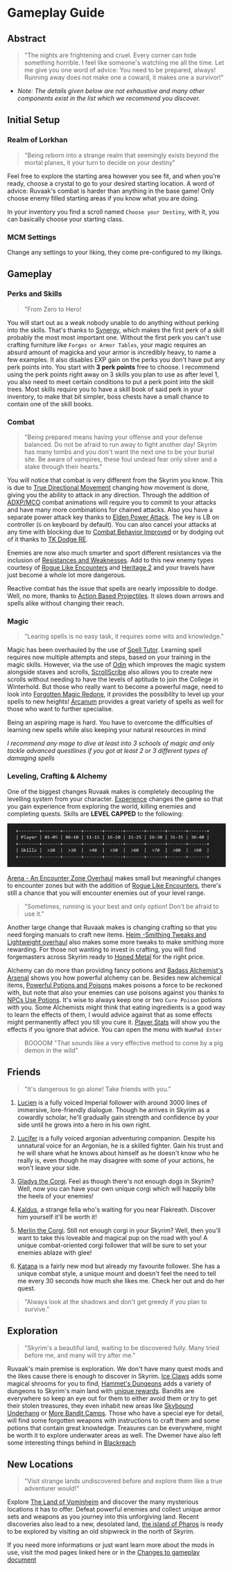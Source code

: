 # Gameplay Guide

## Abstract
> "The nights are frightening and cruel. Every corner can hide something horrible. I feel like someone's watching me all the time. Let me give you one word of advice: You need to be prepared, always! Running away does not make one a coward, it makes one a survivor!"
- *Note: The details given below are not exhaustive and many other components exist in the list which we recommend you discover.*

## Initial Setup

### Realm of Lorkhan
> "Being *re*born into a strange realm that seemingly exists beyond the mortal planes, it your turn to decide on your destiny"

Feel free to explore the starting area however you see fit, and when you're ready, choose a crystal to go to your desired starting location.
A word of advice: Ruvaak's combat is harder than anything in the base game! Only choose enemy filled starting areas if you know what you are doing.

In your inventory you find a scroll named ``Choose your Destiny``, with it, you can basically choose your starting class.

### MCM Settings
Change any settings to your liking, they come pre-configured to my likings.

## Gameplay

### Perks and Skills

> "From Zero to Hero!

You will start out as a weak nobody unable to do anything without perking into the skills. That's thanks to [Synergy](https://www.nexusmods.com/skyrimspecialedition/mods/72352), which makes the first perk of a skill probably the most most important one. Without the first perk you can't use crafting furniture like ``Forges or Armor Tables``, your magic requires an absurd amount of magicka and your armor is incredibly heavy, to name a few examples.
It also disables EXP gain on the perks you don't have put any perk points into. 
You start with **3 perk points** free to choose. I recommend using the perk points right away on 3 skills you plan to use as after level 1, you also need to meet certain conditions to put a perk point into the skill trees. Most skills require you to have a skill book of said perk in your inventory, to make that bit simpler, boss chests have a small chance to contain one of the skill books.

### Combat
> "Being prepared means having your offense and your defense balanced. Do not be afraid to run away to fight another day! Skyrim has many tombs and you don't want the next one to be your burial site. Be aware of vampires, these foul undead fear only silver and a stake through their hearts."

You will notice that combat is very different from the Skyrim you know. This is due to [True Directional Movement](https://www.nexusmods.com/skyrimspecialedition/mods/51614) changing how movement is done, giving you the ability to attack in any direction. Through the addition of [ADXP/MCO](https://www.skyrim-guild.com/distars-mods/adxp-mco) combat animations will require you to commit to your attacks and have many more combinations for chained attacks. Also you have a separate power attack key thanks to [Elden Power Attack](https://www.nexusmods.com/skyrimspecialedition/mods/66711). The key is LB on controller (``G`` on keyboard by default). You can also cancel your attacks at any time with blocking due to [Combat Behavior Improved](https://www.nexusmods.com/skyrimspecialedition/mods/3568) or by dodging out of it thanks to [TK Dodge RE](https://www.nexusmods.com/skyrimspecialedition/mods/56956).

Enemies are now also much smarter and sport different resistances via the inclusion of [Resistances and Weaknesses](https://www.nexusmods.com/skyrimspecialedition/mods/45253). Add to this new enemy types courtesy of [Rogue Like Encounters](https://www.nexusmods.com/skyrimspecialedition/mods/23872) and [Heritage 2](https://www.nexusmods.com/skyrimspecialedition/mods/55989) and your travels have just become a whole lot more dangerous.

Reactive combat has the issue that spells are nearly impossible to dodge. Well, no more, thanks to [Action Based Projectiles](https://www.nexusmods.com/skyrimspecialedition/mods/54611). It slows down arrows and spells alike without changing their reach.

### Magic

> "Learing spells is no easy task, it requires some wits and knowledge."

Magic has been overhauled by the use of [Spell Tutor](https://www.nexusmods.com/skyrimspecialedition/mods/45275). Learning spell requires now multiple attempts and steps, based on your training in the magic skills. However, via the use of [Odin](https://www.nexusmods.com/skyrimspecialedition/mods/46000) which improves the magic system alongside staves and scrolls, [ScrollScribe](https://www.nexusmods.com/skyrimspecialedition/mods/32439) also allows you to create new scrolls without needing to have the levels of aptitude to join the College in Winterhold.
But those who really want to become a powerful mage, need to look into [Forgotten Magic Redone](https://www.nexusmods.com/skyrimspecialedition/mods/12711), it provides the possibility to level up your spells to new heights!
[Arcanum](https://www.nexusmods.com/skyrimspecialedition/mods/65221) provides a great variety of spells as well for those who want to further specialise.

Being an aspiring mage is hard. You have to overcome the difficulties of learning new spells while also keeping your natural resources in mind

*I recommend any mage to dive at least into 3 schools of magic and only tackle advanced questlines if you got at least 2 or 3 different types of damaging spells*

### Leveling, Crafting & Alchemy

One of the biggest changes Ruvaak makes is completely decoupling the levelling system from your character. [Experience](https://www.nexusmods.com/skyrimspecialedition/mods/17751) changes the game so that you gain experience from exploring the world, killing enemies and completing quests. Skills are **LEVEL CAPPED** to the following:

![experience levels](https://github.com/Althro/Tinvaak2/blob/main/.github/Experience%20Levelling.png?raw=true)

[Arena - An Encounter Zone Overhaul](https://www.nexusmods.com/skyrimspecialedition/mods/33487) makes small but meaningful changes to encounter zones but with the addition of [Rogue Like Encounters](https://www.nexusmods.com/skyrimspecialedition/mods/23872), there's still a chance that you will encounter enemies out of your level range. 

> "Sometimes, running is your best and only option! Don't be afraid to use it."

Another large change that Ruvaak makes is changing crafting so that you need forging manuals to craft new items. [Heim -Smithing Tweaks and Lightweight overhaul](https://www.nexusmods.com/skyrimspecialedition/mods/54207) also makes some more tweaks to make smithing more rewarding. For those not wanting to invest in crafting, you will find forgemasters across Skyrim ready to [Honed Metal](https://www.nexusmods.com/skyrimspecialedition/mods/61015) for the right price. 

Alchemy can do more than providing fancy potions and  [Badass Alchemist's Arsenal](https://www.nexusmods.com/skyrimspecialedition/mods/42030) shows you how powerful alchemy can be. Besides new alchemical items, [Powerful Potions and Poisons](https://www.nexusmods.com/skyrimspecialedition/mods/32999) makes poisons a force to be reckoned with, but note that also your enemies can use poisons against you thanks to [NPCs Use Potions](https://www.nexusmods.com/skyrimspecialedition/mods/67489). It's wise to always keep one or two ``Cure Poison`` potions with you.
Some Alchemists might think that eating ingredients is a good way to learn the effects of them, I would advice against that as some effects might permanently affect you till you cure it. [Player Stats](https://www.nexusmods.com/skyrimspecialedition/mods/67622) will show you the effects if you ignore that advice. You can open the menu with ``NumPad Enter``

> BOOOOM "That sounds like a very effective method to come by a pig demon in the wild"

## Friends

> "It's dangerous to go alone! Take friends with you."

1. [Lucien](https://www.nexusmods.com/skyrimspecialedition/mods/20035) is a fully voiced Imperial follower with around 3000 lines of immersive, lore-friendly dialogue. Though he arrives in Skyrim as a cowardly scholar, he'll gradually gain strength and confidence by your side until he grows into a hero in his own right.

2. [Lucifer](https://www.nexusmods.com/skyrimspecialedition/mods/44967) is a fully voiced argonian adventuring companion. Despite his unnatural voice for an Argonian, he is a skilled fighter. Gain his trust and he will share what he knows about himself as he doesn't know who he really is, even though he may disagree with some of your actions, he won't leave your side.

3. [Gladys the Corgi](https://www.nexusmods.com/skyrimspecialedition/mods/50164). Feel as though there's not enough dogs in Skyrim? Well, now you can have your own unique corgi which will happily bite the heels of your enemies!

4. [Kaldus](https://www.nexusmods.com/skyrimspecialedition/mods/58358), a strange fella who's waiting for you near Flakreath. Discover him yourself it'll be worth it!

5. [Merlin the Corgi](https://www.nexusmods.com/skyrimspecialedition/mods/56433). Still not enough corgi in your Skyrim? Well, then you'll want to take this loveable and magical pup on the road with you! A unique combat-oriented corgi follower that will be sure to set your enemies ablaze with glee!

6. [Katana](https://www.nexusmods.com/skyrimspecialedition/mods/69622) is a fairly new mod but already my favourite follower. She has a unique combat style, a unique mount and doesn't feel the need to tell me every 30 seconds how much she likes me. Check her out and do her quest.

> "Always look at the shadows and don't get greedy if you plan to survive."

## Exploration

> "Skyrim's a beautiful land, waiting to be discovered fully. Many tried before me, and many will try after me."

Ruvaak's main premise is exploration. We don't have many quest mods and the likes cause there is enough to discover in Skyrim.
[Ice Claws](https://www.nexusmods.com/skyrimspecialedition/mods/53219) adds some magical shrooms for you to find, [Hammet's Dungeons](https://www.nexusmods.com/skyrimspecialedition/users/3591326) adds a variety of dungeons to Skyrim's main land with [unique rewards](https://www.nexusmods.com/skyrimspecialedition/mods/64089). Bandits are everywhere so keep an eye out for them to either avoid them or try to get their stolen treasures, they even inhabit new areas like [Skybound Underhang](https://www.nexusmods.com/skyrimspecialedition/mods/54993) or [More Bandit Camps](https://www.nexusmods.com/skyrimspecialedition/mods/1994). Those who have a special eye for detail, will find some forgotten weapons with instructions to craft them and some potions that contain great knowledge. Treasures can be everywhere, might be worth it to explore underwater areas as well.
The Dwemer have also left some interesting things behind in [Blackreach](https://www.nexusmods.com/skyrimspecialedition/mods/435)

## New Locations

> "Visit strange lands undiscovered before and explore them like a true adventurer would!"

Explore [The Land of Vominheim](https://www.nexusmods.com/skyrimspecialedition/mods/70963) and discover the many mysterious locations it has to offer. Defeat powerful enemies and collect unique armor sets and weapons as you journey into this unforgiving land. Recent discoveries also lead to a new, desolated land, [the island of Pharos](https://www.nexusmods.com/skyrimspecialedition/mods/10423) is ready to be explored by visiting an old shipwreck in the north of Skyrim. 

If you need more informations or just want learn more about the mods in use, visit the mod pages linked here or in the [Changes to gameplay document](https://github.com/chri3i/Ruvaak-Readme/blob/main/changes%20to%20gameplay.md)


